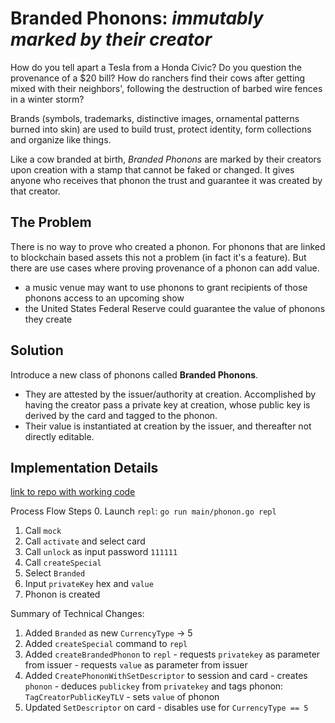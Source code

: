 # Branded Phonons: *immutably marked by their creator*
How do you tell apart a Tesla from a Honda Civic? Do you question the provenance of a $20 bill? How do ranchers find their cows after getting mixed with their neighbors', following the destruction of barbed wire fences in a winter storm?

Brands (symbols, trademarks, distinctive images, ornamental patterns burned into skin) are used to build trust, protect identity, form collections and organize like things.

Like a cow branded at birth, *Branded Phonons* are marked by their creators upon creation with a stamp that cannot be faked or changed. It gives anyone who receives that phonon the trust and guarantee it was created by that creator.

## The Problem
There is no way to prove who created a phonon.  For phonons that are linked to blockchain based assets this not a problem (in fact it's a feature).  But there are use cases where proving provenance of a phonon can add value.  
  - a music venue may want to use phonons to grant recipients of those phonons access to an upcoming show
  - the United States Federal Reserve could guarantee the value of phonons they create

## Solution

Introduce a new class of phonons called **Branded Phonons**.
  - They are attested by the issuer/authority at creation. Accomplished by having the creator pass a private key at creation, whose public key is derived by the card and tagged to the phonon.
  - Their value is instantiated at creation by the issuer, and thereafter not directly editable.

## Implementation Details

[link to repo with working code](https://github.com/ahinchliff/phonon-client/tree/flexible-phonons-senor)

Process Flow Steps
  0. Launch `repl`: `go run main/phonon.go repl`
  1. Call `mock`
  2. Call `activate` and select card
  3. Call `unlock` as input password `111111`
  4. Call `createSpecial`
  5. Select `Branded`
  6. Input `privateKey` hex and `value`
  7. Phonon is created

Summary of Technical Changes:
  1. Added `Branded` as new `CurrencyType` -> 5
  2. Added `createSpecial` command to `repl`
  3. Added `createBrandedPhonon` to `repl`
    - requests `privatekey` as parameter from issuer
    - requests `value` as parameter from issuer
  4. Added `CreatePhononWithSetDescriptor` to session and card
    - creates `phonon`
    - deduces `publickey` from `privatekey` and tags phonon: `TagCreatorPublicKeyTLV`
    - sets `value` of phonon
  5. Updated `SetDescriptor` on card
    - disables use for `CurrencyType == 5`
